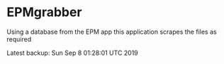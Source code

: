 # EPMgrabber
Using a database from the EPM app this application scrapes the files as required


Latest backup: Sun Sep 8 01:28:01 UTC 2019
